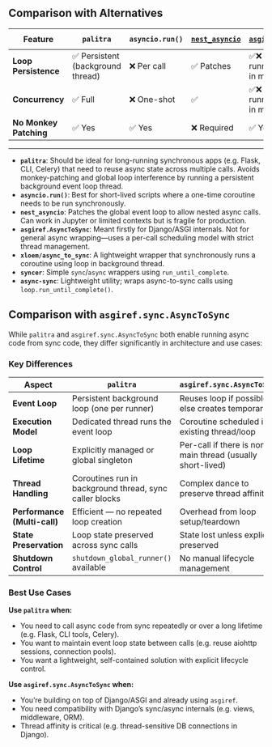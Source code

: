 
## Comparison with Alternatives

| Feature                | `palitra`                         | `asyncio.run()` | [`nest_asyncio`](https://github.com/erdewit/nest_asyncio) | [`asgiref.AsyncToSync`](https://github.com/django/asgiref) | [`xloem/async_to_sync`](https://github.com/xloem/async_to_sync) | [`miyakogi/syncer`](https://github.com/miyakogi/syncer) | [`Haskely/async-sync`](https://github.com/Haskely/async-sync) |
| ---------------------- | --------------------------------- | --------------- | --------------------------------------------------------- | ---------------------------------------------------------- | --------------------------------------------------------------- | ------------------------------------------------------- | ------------------------------------------------------------- |
| **Loop Persistence**   | ✅ Persistent (background thread) | ❌ Per call     | ✅ Patches                                                | ✅❌ Per call (if no running event loop in main thread)                        | ✅ Persistent (background thread)                               | ❌ Per call                                             | ❌ Per call                                                   |
| **Concurrency**        | ✅ Full                           | ❌ One-shot     | ✅                                                        | ✅❌ Per call (if no running event loop in main thread)                                                     | ✅                                                              | ❌ Single-thread blocking                               | ❌ Blocking                                                   |
| **No Monkey Patching** | ✅ Yes                            | ✅ Yes          | ❌ Required                                               | ✅ Yes                                                     | ✅ Yes                                                          | ✅ Yes                                                  | ✅ Yes                                                        |

---

- **`palitra`**: Should be ideal for long-running synchronous apps (e.g. Flask, CLI, Celery) that need to reuse async state across multiple calls. Avoids monkey-patching and global loop interference by running a persistent background event loop thread.
- **`asyncio.run()`**: Best for short-lived scripts where a one-time coroutine needs to be run synchronously.
- **`nest_asyncio`**: Patches the global event loop to allow nested async calls. Can work in Jupyter or limited contexts but is fragile for production.
- **`asgiref.AsyncToSync`**: Meant firstly for Django/ASGI internals. Not for general async wrapping—uses a per-call scheduling model with strict thread management.
- **`xloem/async_to_sync`**: A lightweight wrapper that synchronously runs a coroutine using loop in background thread.
- **`syncer`**: Simple `sync`/`async` wrappers using `run_until_complete`.
- **`async-sync`**: Lightweight utility; wraps async-to-sync calls using `loop.run_until_complete()`.

## Comparison with `asgiref.sync.AsyncToSync`

While `palitra` and `asgiref.sync.AsyncToSync` both enable running async code from sync code, they differ significantly in architecture and use cases:

### Key Differences

| Aspect                       | `palitra`                                               | `asgiref.sync.AsyncToSync`                      |
| ---------------------------- | ------------------------------------------------------- | ----------------------------------------------- |
| **Event Loop**               | Persistent background loop (one per runner)             | Reuses loop if possible, else creates temporary |
| **Execution Model**          | Dedicated thread runs the event loop                    | Coroutine scheduled into existing thread/loop   |
| **Loop Lifetime**            | Explicitly managed or global singleton                  | Per-call if there is none in main thread (usually short-lived)                  |
| **Thread Handling**          | Coroutines run in background thread, sync caller blocks | Complex dance to preserve thread affinity       |
| **Performance (Multi-call)** | Efficient — no repeated loop creation                   | Overhead from loop setup/teardown               |
| **State Preservation**       | Loop state preserved across sync calls                  | State lost unless explicitly preserved          |
| **Shutdown Control**         | `shutdown_global_runner()` available                    | No manual lifecycle management                  |

### Best Use Cases

**Use `palitra` when:**

- You need to call async code from sync repeatedly or over a long lifetime (e.g. Flask, CLI tools, Celery).
- You want to maintain event loop state between calls (e.g. reuse aiohttp sessions, connection pools).
- You want a lightweight, self-contained solution with explicit lifecycle control.

**Use `asgiref.sync.AsyncToSync` when:**

- You’re building on top of Django/ASGI and already using `asgiref`.
- You need compatibility with Django’s sync/async internals (e.g. views, middleware, ORM).
- Thread affinity is critical (e.g. thread-sensitive DB connections in Django).
